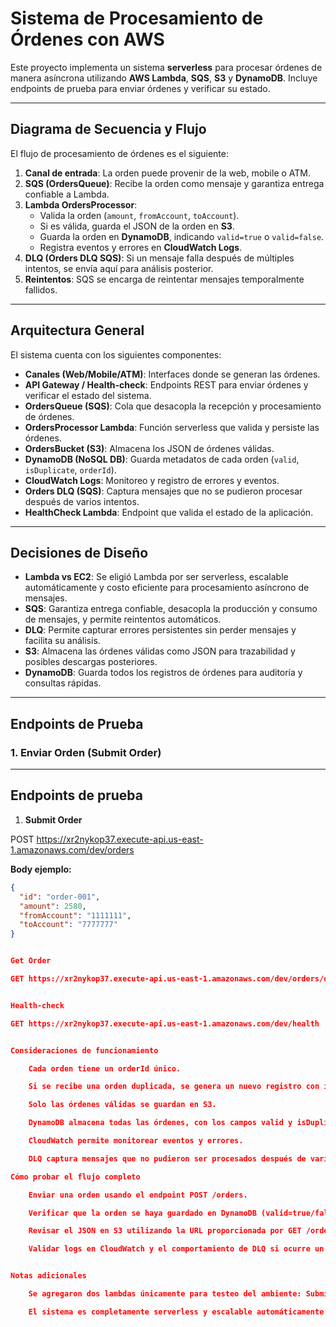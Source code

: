# Sistema de Procesamiento de Órdenes con AWS

Este proyecto implementa un sistema **serverless** para procesar órdenes de manera asíncrona utilizando **AWS Lambda**, **SQS**, **S3** y **DynamoDB**. Incluye endpoints de prueba para enviar órdenes y verificar su estado.

---

## Diagrama de Secuencia y Flujo

El flujo de procesamiento de órdenes es el siguiente:

1. **Canal de entrada**: La orden puede provenir de la web, mobile o ATM.
2. **SQS (OrdersQueue)**: Recibe la orden como mensaje y garantiza entrega confiable a Lambda.
3. **Lambda OrdersProcessor**:
   - Valida la orden (`amount`, `fromAccount`, `toAccount`).
   - Si es válida, guarda el JSON de la orden en **S3**.
   - Guarda la orden en **DynamoDB**, indicando `valid=true` o `valid=false`.
   - Registra eventos y errores en **CloudWatch Logs**.
4. **DLQ (Orders DLQ SQS)**: Si un mensaje falla después de múltiples intentos, se envía aquí para análisis posterior.
5. **Reintentos**: SQS se encarga de reintentar mensajes temporalmente fallidos.

---

## Arquitectura General

El sistema cuenta con los siguientes componentes:

- **Canales (Web/Mobile/ATM)**: Interfaces donde se generan las órdenes.
- **API Gateway / Health-check**: Endpoints REST para enviar órdenes y verificar el estado del sistema.
- **OrdersQueue (SQS)**: Cola que desacopla la recepción y procesamiento de órdenes.
- **OrdersProcessor Lambda**: Función serverless que valida y persiste las órdenes.
- **OrdersBucket (S3)**: Almacena los JSON de órdenes válidas.
- **DynamoDB (NoSQL DB)**: Guarda metadatos de cada orden (`valid`, `isDuplicate`, `orderId`).
- **CloudWatch Logs**: Monitoreo y registro de errores y eventos.
- **Orders DLQ (SQS)**: Captura mensajes que no se pudieron procesar después de varios intentos.
- **HealthCheck Lambda**: Endpoint que valida el estado de la aplicación.

---

## Decisiones de Diseño

- **Lambda vs EC2**: Se eligió Lambda por ser serverless, escalable automáticamente y costo eficiente para procesamiento asíncrono de mensajes.
- **SQS**: Garantiza entrega confiable, desacopla la producción y consumo de mensajes, y permite reintentos automáticos.
- **DLQ**: Permite capturar errores persistentes sin perder mensajes y facilita su análisis.
- **S3**: Almacena las órdenes válidas como JSON para trazabilidad y posibles descargas posteriores.
- **DynamoDB**: Guarda todos los registros de órdenes para auditoría y consultas rápidas.

---

## Endpoints de Prueba

### 1. Enviar Orden (Submit Order)


---

## Endpoints de prueba

1. **Submit Order**

POST https://xr2nykop37.execute-api.us-east-1.amazonaws.com/dev/orders

**Body ejemplo:**
```json
{
  "id": "order-001",
  "amount": 2580,
  "fromAccount": "1111111",
  "toAccount": "7777777"
}


Get Order

GET https://xr2nykop37.execute-api.us-east-1.amazonaws.com/dev/orders/order-001


Health-check

GET https://xr2nykop37.execute-api.us-east-1.amazonaws.com/dev/health


Consideraciones de funcionamiento

    Cada orden tiene un orderId único.

    Si se recibe una orden duplicada, se genera un nuevo registro con isDuplicate=true.

    Solo las órdenes válidas se guardan en S3.

    DynamoDB almacena todas las órdenes, con los campos valid y isDuplicate para auditoría.

    CloudWatch permite monitorear eventos y errores.

    DLQ captura mensajes que no pudieron ser procesados después de varios intentos.

Cómo probar el flujo completo

    Enviar una orden usando el endpoint POST /orders.

    Verificar que la orden se haya guardado en DynamoDB (valid=true/false).

    Revisar el JSON en S3 utilizando la URL proporcionada por GET /orders/:orderId.

    Validar logs en CloudWatch y el comportamiento de DLQ si ocurre un error persistente.


Notas adicionales

    Se agregaron dos lambdas únicamente para testeo del ambiente: Submit Orders y Get Orders.

    El sistema es completamente serverless y escalable automáticamente según la cantidad de órdenes entrantes.